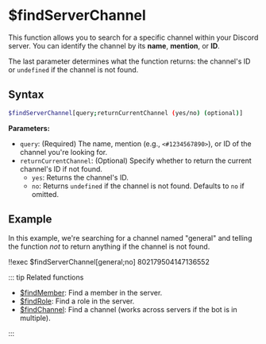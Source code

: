 # $findServerChannel

This function allows you to search for a specific channel within your Discord server. You can identify the channel by its **name**, **mention**, or **ID**.

The last parameter determines what the function returns: the channel's ID or `undefined` if the channel is not found.

## Syntax

```bash
$findServerChannel[query;returnCurrentChannel (yes/no) (optional)]
```

**Parameters:**

*   `query`: (Required) The name, mention (e.g., `<#1234567890>`), or ID of the channel you're looking for.
*   `returnCurrentChannel`: (Optional)  Specify whether to return the current channel's ID if not found.
    *   `yes`: Returns the channel's ID.
    *   `no`: Returns `undefined` if the channel is not found. Defaults to `no` if omitted.

## Example

In this example, we're searching for a channel named "general" and telling the function *not* to return anything if the channel is not found.

<discord-messages>
    <discord-message :bot="false" role-color="#ffcc9a" author="Member">
        !!exec $findServerChannel[general;no]
    </discord-message>
    <discord-message :bot="true" role-color="#0099ff" author="Custom Command" avatar="https://media.discordapp.net/avatars/725721249652670555/781224f90c3b841ba5b40678e032f74a.webp">
        802179504147136552
    </discord-message>
</discord-messages>

::: tip Related functions

*   [$findMember](../Member/findMember.md): Find a member in the server.
*   [$findRole](../Role/findRole.md): Find a role in the server.
*   [$findChannel](../Channel/findChannel.md): Find a channel (works across servers if the bot is in multiple).

:::